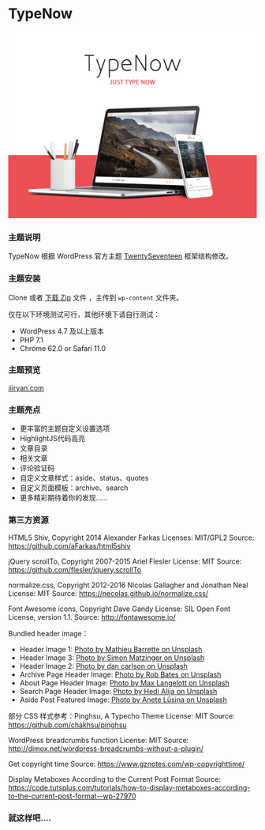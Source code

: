 # TypeNow

![screenchot](screenshot.png)

### 主题说明

TypeNow 根据 WordPress 官方主题 [TwentySeventeen](https://github.com/WordPress/WordPress/tree/master/wp-content/themes/twentyseventeen) 框架结构修改。

### 主题安装

Clone 或者 [下载 Zip](https://github.com/85Ryan/TypeNow/archive/master.zip) 文件 ，主传到 `wp-content` 文件夹。

仅在以下环境测试可行，其他环境下请自行测试：

- WordPress 4.7 及以上版本
- PHP 7.1
- Chrome 62.0 or Safari 11.0

### 主题预览

[iiiryan.com](https://iiiryan.com)

### 主题亮点

- 更丰富的主题自定义设置选项
- HighlightJS代码高亮
- 文章目录
- 相关文章
- 评论验证码
- 自定义文章样式：aside、status、quotes
- 自定义页面模板：archive、search
- 更多精彩期待着你的发现……

### 第三方资源

HTML5 Shiv, Copyright 2014 Alexander Farkas
Licenses: MIT/GPL2
Source: https://github.com/aFarkas/html5shiv

jQuery scrollTo, Copyright 2007-2015 Ariel Flesler
License: MIT
Source: https://github.com/flesler/jquery.scrollTo

normalize.css, Copyright 2012-2016 Nicolas Gallagher and Jonathan Neal
License: MIT
Source: https://necolas.github.io/normalize.css/

Font Awesome icons, Copyright Dave Gandy
License: SIL Open Font License, version 1.1.
Source: http://fontawesome.io/

Bundled header image：
- Header Image 1: [Photo by Mathieu Barrette on Unsplash](https://unsplash.com/photos/RYd9aBMp194)
- Header Image 3: [Photo by Simon Matzinger on Unsplash](https://unsplash.com/photos/-O8r5oLosYo)
- Header Image 2: [Photo by dan carlson on Unsplash](https://unsplash.com/photos/EXSh-k3wjds)
- Archive Page Header Image: [Photo by Rob Bates on Unsplash](https://unsplash.com/photos/AyYW_bUWerc)
- About Page Header Image: [Photo by Max Langelott on Unsplash](https://unsplash.com/photos/Hw62tzAkXXE)
- Search Page Header Image: [Photo by Hedi Alija on Unsplash](https://unsplash.com/photos/V21dkuL8dnM)
- Aside Post Featured Image: [Photo by Anete Lūsiņa on Unsplash](https://unsplash.com/photos/VwiLLyETLcQ)

部分 CSS 样式参考：Pinghsu, A Typecho Theme
License: MIT
Source: https://github.com/chakhsu/pinghsu

WordPress breadcrumbs function
License: MIT
Source: http://dimox.net/wordpress-breadcrumbs-without-a-plugin/

Get copyright time
Source: https://www.gznotes.com/wp-copyrighttime/

Display Metaboxes According to the Current Post Format
Source: https://code.tutsplus.com/tutorials/how-to-display-metaboxes-according-to-the-current-post-format--wp-27970

### 就这样吧....